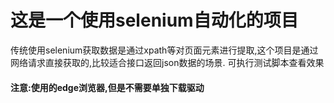 # 这是一个使用selenium自动化的项目

传统使用selenium获取数据是通过xpath等对页面元素进行提取,这个项目是通过网络请求直接获取的,比较适合接口返回json数据的场景.
可执行测试脚本查看效果
#### 注意:使用的edge浏览器,但是不需要单独下载驱动